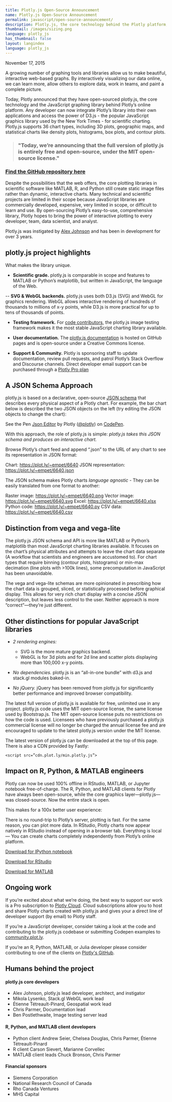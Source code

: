 ```yaml
---
title: Plotly.js Open-Source Announcement
name: Plotly.js Open-Source Announcement
permalink: javascript/open-source-announcement/
description: Plotly.js, the core technology behind the Plotly platform, is now open-source
thumbnail: /images/sizing.png
language: plotly_js
has_thumbnail: false
layout: langindex
language: plotly_js
---
```


November 17, 2015

A growing number of graphing tools and libraries allow us to make beautiful, interactive web-based graphs. By interactively visualizing our data online, we can learn more, allow others to explore data, work in teams, and paint a complete picture.

Today, Plotly announced that they have open-sourced plotly.js, the core technology and the  JavaScript graphing library behind Plotly’s online platform. Any developer can now integrate Plotly’s library into their own applications and access the power of D3.js - the popular JavaScript graphics library used by the New York Times - for scientific charting. Plotly.js supports 36 chart types, including 3D plots, geographic maps, and statistical charts like density plots, histograms, box plots, and contour plots.

> ### "Today, we’re announcing that the full version of plotly.js is entirely  free and open-source, under the MIT open-source license."

### [Find the GitHub repository here](https://github.com/plotly/plotlyjs)

Despite the possibilities that the web offers, the core plotting libraries in scientific software like MATLAB, R, and Python still create static image files rather than dynamic, interactive charts. Many technical and scientific projects are limited in their scope because JavaScript libraries are commercially developed, expensive, very limited in scope, or difficult to learn and use. By open-sourcing Plotly’s easy-to-use, comprehensive library, Plotly hopes to bring the power of interactive plotting to every developer, team, data scientist, and analyst.

Plotly.js was instigated by [Alex Johnson](http://environment.harvard.edu/about/fellows/alex-johnson) and has been in development for over 3 years. 

## plotly.js project highlights

What makes the library unique.

- **Scientific grade.** plotly.js is comparable in scope and features to MATLAB or Python’s matplotlib, but written in JavaScript, the language of the Web. 

-- **SVG & WebGL backends.** plotly.js uses both D3.js (SVG) and WebGL for graphics rendering. WebGL allows interactive rendering of hundreds of thousands to millions of x-y points, while D3.js is more practical for up to tens of thousands of points.

- **Testing framework.** For [code contributors](https://github.com/plotly/plotlyjs/graphs/contributors), the plotly.js image testing framework makes it the most stable JavaScript charting library available. 

- **User documentation.** The [plotly.js documentation](https://plot.ly/javascript) is hosted on GitHub pages and is open-source under a Creative Commons license. 

- **Support & Community.** Plotly is sponsoring staff to update documentation, review pull requests, and patrol Plotly’s Stack Overflow and Discourse channels. Direct developer email support can be purchased through a [Plotly Pro plan](https://plot.ly/products/cloud/)

## A JSON Schema Approach

plotly.js is based on a declarative, open-source [JSON schema](http://help.plot.ly/json-chart-schema/) that describes every physical aspect of a Plotly chart. For example, the bar chart below is described the two JSON objects on the left (try editing the JSON objects to change the chart):

<p data-height="580" data-theme-id="15263" data-slug-hash="XmxaXY" data-default-tab="result" data-user="plotly" class='codepen'>See the Pen <a href='http://codepen.io/plotly/pen/XmxaXY/'>Json Editor</a> by Plotly (<a href='http://codepen.io/plotly'>@plotly</a>) on <a href='http://codepen.io'>CodePen</a>.</p>
<script async src="//assets.codepen.io/assets/embed/ei.js"></script>

With this approach, the role of plotly.js is simple: *plotly.js takes this JSON schema and produces an interactive chart.*

Browse Plotly’s chart feed and append “.json” to the URL of any chart to see its representation in JSON format:

Chart: https://plot.ly/~empet/6640
JSON representation: https://plot.ly/~empet/6640.json

The JSON schema makes Plotly charts *language agnostic* - They can be easily translated from one format to another:

Raster image: https://plot.ly/~empet/6640.png
Vector image: https://plot.ly/~empet/6640.svg
Excel: https://plot.ly/~empet/6640.xlsx
Python code: https://plot.ly/~empet/6640.py
CSV data: https://plot.ly/~empet/6640.csv

## Distinction from vega and vega-lite

The plotly.js JSON schema and API is more like MATLAB or Python’s matplotlib than most JavaScript charting libraries available. It focuses on the chart’s physical attributes and attempts to leave the chart data separate (A workflow that scientists and engineers are accustomed to). For chart types that require binning (contour plots, histograms) or min-max decimation (line plots with >100k lines), some precomputation in JavaScript has been unavoidable. 

The vega and vega-lite schemas are more opinionated in prescribing how the chart data is grouped, sliced, or statistically processed before graphical display. This allows for very rich chart display with a concise JSON description, but leaves less control to the user. Neither approach is more “correct”—they’re just different.

## Other distinctions for popular JavaScript  libraries

- *2 rendering engines:*
  - SVG is the more mature graphics backend. 
  - WebGL is for 3d plots and for 2d line and scatter plots displaying more than 100,000 x-y points.

- *No dependencies.* plotly.js is an “all-in-one bundle” with d3.js and stack.gl modules baked-in.

- *No jQuery.* jQuery has been removed from plotly.js for significantly better performance and improved browser compatibility.

The latest full version of plotly.js is available for free, unlimited use in any project. plotly.js code uses the MIT open-source license, the same license used by Bootstrap.js. The MIT open-source license puts no restrictions on how the code is used. Licensees who have previously purchased a plotly.js commercial license will no longer be charged the annual license fee and are encouraged to update to the latest plotly.js version under the MIT license.

The latest version of plotly.js can be downloaded at the top of this page. There is also a CDN provided by Fastly:

```<script src=”cdn.plot.ly/min.plotly.js”>```

## Impact on R, Python, & MATLAB engineers

Plotly can now be used 100% offline in RStudio, MATLAB, or Jupyter notebook free-of-charge. The R, Python, and MATLAB clients for Plotly have always been open-source, while the core graphics layer—plotly.js—was closed-source. Now the entire stack is open.

This makes for a 100x better user experience:

There is no round-trip to Plotly’s server, plotting is fast. 
For the same reason, you can plot more data.
In RStudio, Plotly charts now appear natively in RStudio instead of opening in a browser tab.
Everything is local — You can create charts completely independently from Plotly’s online platform.

[Download for IPython notebook](https://plot.ly/python/getting-started/)

[Download for RStudio](https://plot.ly/r/getting-started/)

[Download for MATLAB](https://plot.ly/matlab/getting-started/)

## Ongoing work

If you’re excited about what we’re doing, the best way to support our work is a Pro subscription to [Plotly Cloud](https://plot.ly/products/cloud/). Cloud subscriptions allow you to host and share Plotly charts created with plotly.js and gives your a direct line of developer support (by email) to Plotly staff. 

If you’re a JavaScript developer,  consider taking a look at the code and contributing to the plotly.js codebase or submitting Codepen examples to [community.plot.ly](http://community.plot.ly/c/plotly-js).

If you’re an R, Python, MATLAB, or Julia developer please consider contributing to one of the clients on [Plotly's GitHub](http://github.com/plotly/).

## Humans behind the project

#### plotly.js core developers

- Alex Johnson, plotly.js lead developer, architect, and instigator
- Mikola Lysenko, Stack.gl WebGL work lead
- Étienne Tétreault-Pinard, Geospatial work lead
- Chris Parmer, Documentation lead
- Ben Postlethwaite, Image testing server lead

#### R, Python, and MATLAB client developers

- Python client
  Andrew Seier, Chelsea Douglas, Chris Parmer, Étienne Tétreault-Pinard
- R client
  Carson Sievert, Marianne Corvellec
- MATLAB client leads
  Chuck Bronson, Chris Parmer

#### Financial sponsors

- Siemens Corporation
- National Research Council of Canada
- Rho Canada Ventures
- MHS Capital


